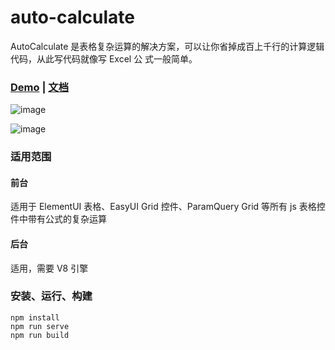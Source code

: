 # auto-calculate
AutoCalculate 是表格复杂运算的解决方案，可以让你省掉成百上千行的计算逻辑代码，从此写代码就像写 Excel 公
式一般简单。 

### [Demo](http://autocal.fenghaitao.net) | [文档](http://www.fenghaitao.net/autocalculate-user-manual)

![image](http://autocal.fenghaitao.net/img/salary.png)

![image](http://autocal.fenghaitao.net/img/payableTax.png)

### 适用范围
#### 前台
适用于 ElementUI 表格、EasyUI Grid 控件、ParamQuery Grid 等所有 js 表格控件中带有公式的复杂运算
#### 后台
适用，需要 V8 引擎

### 安装、运行、构建
```
npm install
npm run serve
npm run build
```
